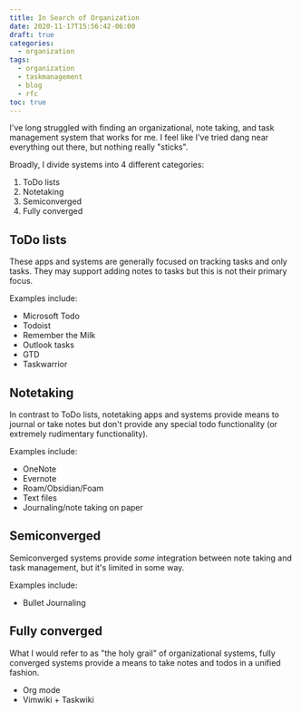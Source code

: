 ```yaml
---
title: In Search of Organization
date: 2020-11-17T15:56:42-06:00
draft: true
categories:
  - organization
tags:
  - organization
  - taskmanagement
  - blog
  - rfc
toc: true
---
```


I've long struggled with finding an organizational, note taking, and task management system that works for me. I feel like I've tried dang near everything out there, but nothing really "sticks".

Broadly, I divide systems into 4 different categories:

1. ToDo lists
2. Notetaking
3. Semiconverged
4. Fully converged

## ToDo lists

These apps and systems are generally focused on tracking tasks and only tasks. They may support adding notes to tasks but this is not their primary focus.

Examples include:

* Microsoft Todo
* Todoist
* Remember the Milk
* Outlook tasks
* GTD
* Taskwarrior

## Notetaking

In contrast to ToDo lists, notetaking apps and systems provide means to journal or take notes but don't provide any special todo functionality (or extremely rudimentary functionality).

Examples include:

* OneNote
* Evernote
* Roam/Obsidian/Foam
* Text files
* Journaling/note taking on paper

## Semiconverged

Semiconverged systems provide _some_ integration between note taking and task management, but it's limited in some way.

Examples include:

* Bullet Journaling

## Fully converged

What I would refer to as "the holy grail" of organizational systems, fully converged systems provide a means to take notes and todos in a unified fashion.

* Org mode
* Vimwiki + Taskwiki
